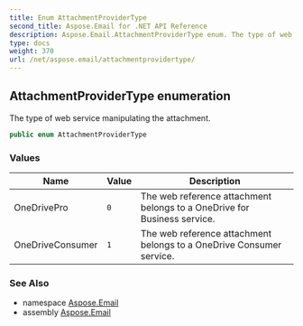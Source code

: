```yaml
---
title: Enum AttachmentProviderType
second_title: Aspose.Email for .NET API Reference
description: Aspose.Email.AttachmentProviderType enum. The type of web service manipulating the attachment
type: docs
weight: 370
url: /net/aspose.email/attachmentprovidertype/
---
```

## AttachmentProviderType enumeration

The type of web service manipulating the attachment.

```csharp
public enum AttachmentProviderType
```

### Values

| Name | Value | Description |
| --- | --- | --- |
| OneDrivePro | `0` | The web reference attachment belongs to a OneDrive for Business service. |
| OneDriveConsumer | `1` | The web reference attachment belongs to a OneDrive Consumer service. |

### See Also

* namespace [Aspose.Email](../../aspose.email/)
* assembly [Aspose.Email](../../)


